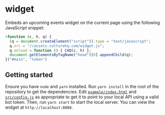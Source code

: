 # widget

Embeds an upcoming events widget on the current page using the following JavaScript snippet:

```javascript
+function (c, h, q) {
  (q = document.createElement("script")).type = "text/javascript";
  q.src = "//assets.culturehq.com/widget.js";
  q.onload = function () { CHQ(c, h) };
  document.getElementsByTagName("head")[0].appendChild(q);
}("#main", "token")
```

## Getting started

Ensure you have `node` and `yarn` installed. Run `yarn install` in the root of the repository to get the dependencies. Edit [`example/index.html`](example/index.html) and [`src/config.js`](src/config.js) as appropriate to get it to point to your local API using a valid bot token. Then, run `yarn start` to start the local server. You can view the widget at `http://localhost:8080`.
